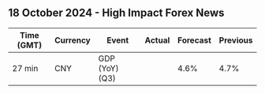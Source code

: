 ## 18 October 2024 - High Impact Forex News

| Time (GMT) | Currency | Event | Actual | Forecast | Previous |
|------|----------|-------|--------|----------|----------|
| 27 min | CNY | GDP (YoY) (Q3) |  | 4.6% | 4.7% |
